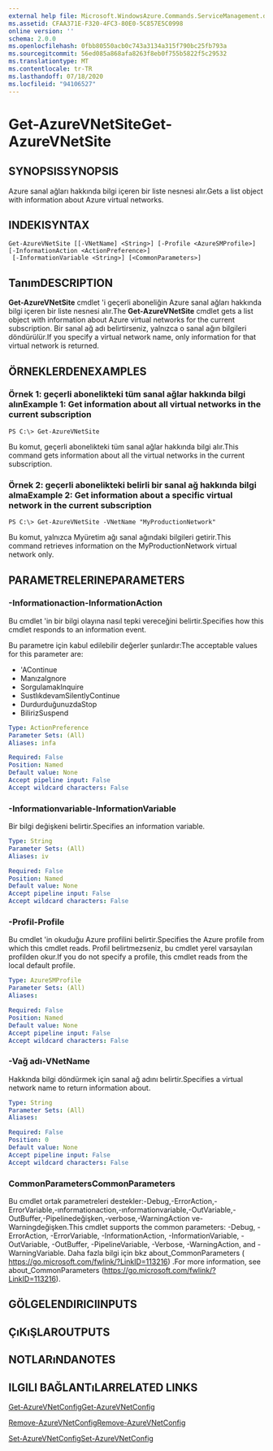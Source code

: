 ```yaml
---
external help file: Microsoft.WindowsAzure.Commands.ServiceManagement.dll-Help.xml
ms.assetid: CFAA371E-F320-4FC3-80E0-5C857E5C0998
online version: ''
schema: 2.0.0
ms.openlocfilehash: 0fbb80550acb0c743a3134a315f790bc25fb793a
ms.sourcegitcommit: 56ed085a868afa8263f8eb0f755b5822f5c29532
ms.translationtype: MT
ms.contentlocale: tr-TR
ms.lasthandoff: 07/18/2020
ms.locfileid: "94106527"
---
```

# <span data-ttu-id="a88ec-101">Get-AzureVNetSite</span><span class="sxs-lookup"><span data-stu-id="a88ec-101">Get-AzureVNetSite</span></span>

## <span data-ttu-id="a88ec-102">SYNOPSIS</span><span class="sxs-lookup"><span data-stu-id="a88ec-102">SYNOPSIS</span></span>
<span data-ttu-id="a88ec-103">Azure sanal ağları hakkında bilgi içeren bir liste nesnesi alır.</span><span class="sxs-lookup"><span data-stu-id="a88ec-103">Gets a list object with information about Azure virtual networks.</span></span>

## <span data-ttu-id="a88ec-104">INDEKI</span><span class="sxs-lookup"><span data-stu-id="a88ec-104">SYNTAX</span></span>

```
Get-AzureVNetSite [[-VNetName] <String>] [-Profile <AzureSMProfile>] [-InformationAction <ActionPreference>]
 [-InformationVariable <String>] [<CommonParameters>]
```

## <span data-ttu-id="a88ec-105">Tanım</span><span class="sxs-lookup"><span data-stu-id="a88ec-105">DESCRIPTION</span></span>
<span data-ttu-id="a88ec-106">**Get-AzureVNetSite** cmdlet 'i geçerli aboneliğin Azure sanal ağları hakkında bilgi içeren bir liste nesnesi alır.</span><span class="sxs-lookup"><span data-stu-id="a88ec-106">The **Get-AzureVNetSite** cmdlet gets a list object with information about Azure virtual networks for the current subscription.</span></span>
<span data-ttu-id="a88ec-107">Bir sanal ağ adı belirtirseniz, yalnızca o sanal ağın bilgileri döndürülür.</span><span class="sxs-lookup"><span data-stu-id="a88ec-107">If you specify a virtual network name, only information for that virtual network is returned.</span></span>

## <span data-ttu-id="a88ec-108">ÖRNEKLERDEN</span><span class="sxs-lookup"><span data-stu-id="a88ec-108">EXAMPLES</span></span>

### <span data-ttu-id="a88ec-109">Örnek 1: geçerli abonelikteki tüm sanal ağlar hakkında bilgi alın</span><span class="sxs-lookup"><span data-stu-id="a88ec-109">Example 1: Get information about all virtual networks in the current subscription</span></span>
```
PS C:\> Get-AzureVNetSite
```

<span data-ttu-id="a88ec-110">Bu komut, geçerli abonelikteki tüm sanal ağlar hakkında bilgi alır.</span><span class="sxs-lookup"><span data-stu-id="a88ec-110">This command gets information about all the virtual networks in the current subscription.</span></span>

### <span data-ttu-id="a88ec-111">Örnek 2: geçerli abonelikteki belirli bir sanal ağ hakkında bilgi alma</span><span class="sxs-lookup"><span data-stu-id="a88ec-111">Example 2: Get information about a specific virtual network in the current subscription</span></span>
```
PS C:\> Get-AzureVNetSite -VNetName "MyProductionNetwork"
```

<span data-ttu-id="a88ec-112">Bu komut, yalnızca Myüretim ağı sanal ağındaki bilgileri getirir.</span><span class="sxs-lookup"><span data-stu-id="a88ec-112">This command retrieves information on the MyProductionNetwork virtual network only.</span></span>

## <span data-ttu-id="a88ec-113">PARAMETRELERINE</span><span class="sxs-lookup"><span data-stu-id="a88ec-113">PARAMETERS</span></span>

### <span data-ttu-id="a88ec-114">-Informationaction</span><span class="sxs-lookup"><span data-stu-id="a88ec-114">-InformationAction</span></span>
<span data-ttu-id="a88ec-115">Bu cmdlet 'in bir bilgi olayına nasıl tepki vereceğini belirtir.</span><span class="sxs-lookup"><span data-stu-id="a88ec-115">Specifies how this cmdlet responds to an information event.</span></span>

<span data-ttu-id="a88ec-116">Bu parametre için kabul edilebilir değerler şunlardır:</span><span class="sxs-lookup"><span data-stu-id="a88ec-116">The acceptable values for this parameter are:</span></span>

- <span data-ttu-id="a88ec-117">'A</span><span class="sxs-lookup"><span data-stu-id="a88ec-117">Continue</span></span>
- <span data-ttu-id="a88ec-118">Manıza</span><span class="sxs-lookup"><span data-stu-id="a88ec-118">Ignore</span></span>
- <span data-ttu-id="a88ec-119">Sorgulamak</span><span class="sxs-lookup"><span data-stu-id="a88ec-119">Inquire</span></span>
- <span data-ttu-id="a88ec-120">Sustlıkdevam</span><span class="sxs-lookup"><span data-stu-id="a88ec-120">SilentlyContinue</span></span>
- <span data-ttu-id="a88ec-121">Durdurduğunuzda</span><span class="sxs-lookup"><span data-stu-id="a88ec-121">Stop</span></span>
- <span data-ttu-id="a88ec-122">Biliriz</span><span class="sxs-lookup"><span data-stu-id="a88ec-122">Suspend</span></span>

```yaml
Type: ActionPreference
Parameter Sets: (All)
Aliases: infa

Required: False
Position: Named
Default value: None
Accept pipeline input: False
Accept wildcard characters: False
```

### <span data-ttu-id="a88ec-123">-Informationvariable</span><span class="sxs-lookup"><span data-stu-id="a88ec-123">-InformationVariable</span></span>
<span data-ttu-id="a88ec-124">Bir bilgi değişkeni belirtir.</span><span class="sxs-lookup"><span data-stu-id="a88ec-124">Specifies an information variable.</span></span>

```yaml
Type: String
Parameter Sets: (All)
Aliases: iv

Required: False
Position: Named
Default value: None
Accept pipeline input: False
Accept wildcard characters: False
```

### <span data-ttu-id="a88ec-125">-Profil</span><span class="sxs-lookup"><span data-stu-id="a88ec-125">-Profile</span></span>
<span data-ttu-id="a88ec-126">Bu cmdlet 'in okuduğu Azure profilini belirtir.</span><span class="sxs-lookup"><span data-stu-id="a88ec-126">Specifies the Azure profile from which this cmdlet reads.</span></span>
<span data-ttu-id="a88ec-127">Profil belirtmezseniz, bu cmdlet yerel varsayılan profilden okur.</span><span class="sxs-lookup"><span data-stu-id="a88ec-127">If you do not specify a profile, this cmdlet reads from the local default profile.</span></span>

```yaml
Type: AzureSMProfile
Parameter Sets: (All)
Aliases: 

Required: False
Position: Named
Default value: None
Accept pipeline input: False
Accept wildcard characters: False
```

### <span data-ttu-id="a88ec-128">-Vağ adı</span><span class="sxs-lookup"><span data-stu-id="a88ec-128">-VNetName</span></span>
<span data-ttu-id="a88ec-129">Hakkında bilgi döndürmek için sanal ağ adını belirtir.</span><span class="sxs-lookup"><span data-stu-id="a88ec-129">Specifies a virtual network name to return information about.</span></span>

```yaml
Type: String
Parameter Sets: (All)
Aliases: 

Required: False
Position: 0
Default value: None
Accept pipeline input: False
Accept wildcard characters: False
```

### <span data-ttu-id="a88ec-130">CommonParameters</span><span class="sxs-lookup"><span data-stu-id="a88ec-130">CommonParameters</span></span>
<span data-ttu-id="a88ec-131">Bu cmdlet ortak parametreleri destekler:-Debug,-ErrorAction,-ErrorVariable,-ınformationaction,-ınformationvariable,-OutVariable,-OutBuffer,-Pipelinedeğişken,-verbose,-WarningAction ve-Warningdeğişken.</span><span class="sxs-lookup"><span data-stu-id="a88ec-131">This cmdlet supports the common parameters: -Debug, -ErrorAction, -ErrorVariable, -InformationAction, -InformationVariable, -OutVariable, -OutBuffer, -PipelineVariable, -Verbose, -WarningAction, and -WarningVariable.</span></span> <span data-ttu-id="a88ec-132">Daha fazla bilgi için bkz about_CommonParameters ( https://go.microsoft.com/fwlink/?LinkID=113216) .</span><span class="sxs-lookup"><span data-stu-id="a88ec-132">For more information, see about_CommonParameters (https://go.microsoft.com/fwlink/?LinkID=113216).</span></span>

## <span data-ttu-id="a88ec-133">GÖLGELENDIRICI</span><span class="sxs-lookup"><span data-stu-id="a88ec-133">INPUTS</span></span>

## <span data-ttu-id="a88ec-134">ÇıKıŞLAR</span><span class="sxs-lookup"><span data-stu-id="a88ec-134">OUTPUTS</span></span>

## <span data-ttu-id="a88ec-135">NOTLARıNDA</span><span class="sxs-lookup"><span data-stu-id="a88ec-135">NOTES</span></span>

## <span data-ttu-id="a88ec-136">ILGILI BAĞLANTıLAR</span><span class="sxs-lookup"><span data-stu-id="a88ec-136">RELATED LINKS</span></span>

[<span data-ttu-id="a88ec-137">Get-AzureVNetConfig</span><span class="sxs-lookup"><span data-stu-id="a88ec-137">Get-AzureVNetConfig</span></span>](./Get-AzureVNetConfig.md)

[<span data-ttu-id="a88ec-138">Remove-AzureVNetConfig</span><span class="sxs-lookup"><span data-stu-id="a88ec-138">Remove-AzureVNetConfig</span></span>](./Remove-AzureVNetConfig.md)

[<span data-ttu-id="a88ec-139">Set-AzureVNetConfig</span><span class="sxs-lookup"><span data-stu-id="a88ec-139">Set-AzureVNetConfig</span></span>](./Set-AzureVNetConfig.md)


